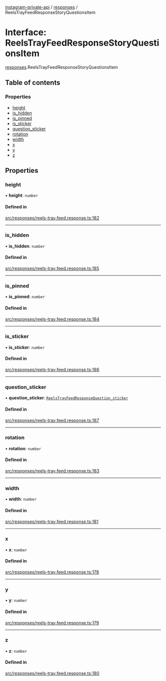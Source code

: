 [instagram-private-api](../../README.md) / [responses](../../modules/responses.md) / ReelsTrayFeedResponseStoryQuestionsItem

# Interface: ReelsTrayFeedResponseStoryQuestionsItem

[responses](../../modules/responses.md).ReelsTrayFeedResponseStoryQuestionsItem

## Table of contents

### Properties

- [height](ReelsTrayFeedResponseStoryQuestionsItem.md#height)
- [is\_hidden](ReelsTrayFeedResponseStoryQuestionsItem.md#is_hidden)
- [is\_pinned](ReelsTrayFeedResponseStoryQuestionsItem.md#is_pinned)
- [is\_sticker](ReelsTrayFeedResponseStoryQuestionsItem.md#is_sticker)
- [question\_sticker](ReelsTrayFeedResponseStoryQuestionsItem.md#question_sticker)
- [rotation](ReelsTrayFeedResponseStoryQuestionsItem.md#rotation)
- [width](ReelsTrayFeedResponseStoryQuestionsItem.md#width)
- [x](ReelsTrayFeedResponseStoryQuestionsItem.md#x)
- [y](ReelsTrayFeedResponseStoryQuestionsItem.md#y)
- [z](ReelsTrayFeedResponseStoryQuestionsItem.md#z)

## Properties

### height

• **height**: `number`

#### Defined in

[src/responses/reels-tray.feed.response.ts:182](https://github.com/Nerixyz/instagram-private-api/blob/4971f34/src/responses/reels-tray.feed.response.ts#L182)

___

### is\_hidden

• **is\_hidden**: `number`

#### Defined in

[src/responses/reels-tray.feed.response.ts:185](https://github.com/Nerixyz/instagram-private-api/blob/4971f34/src/responses/reels-tray.feed.response.ts#L185)

___

### is\_pinned

• **is\_pinned**: `number`

#### Defined in

[src/responses/reels-tray.feed.response.ts:184](https://github.com/Nerixyz/instagram-private-api/blob/4971f34/src/responses/reels-tray.feed.response.ts#L184)

___

### is\_sticker

• **is\_sticker**: `number`

#### Defined in

[src/responses/reels-tray.feed.response.ts:186](https://github.com/Nerixyz/instagram-private-api/blob/4971f34/src/responses/reels-tray.feed.response.ts#L186)

___

### question\_sticker

• **question\_sticker**: [`ReelsTrayFeedResponseQuestion_sticker`](ReelsTrayFeedResponseQuestion_sticker.md)

#### Defined in

[src/responses/reels-tray.feed.response.ts:187](https://github.com/Nerixyz/instagram-private-api/blob/4971f34/src/responses/reels-tray.feed.response.ts#L187)

___

### rotation

• **rotation**: `number`

#### Defined in

[src/responses/reels-tray.feed.response.ts:183](https://github.com/Nerixyz/instagram-private-api/blob/4971f34/src/responses/reels-tray.feed.response.ts#L183)

___

### width

• **width**: `number`

#### Defined in

[src/responses/reels-tray.feed.response.ts:181](https://github.com/Nerixyz/instagram-private-api/blob/4971f34/src/responses/reels-tray.feed.response.ts#L181)

___

### x

• **x**: `number`

#### Defined in

[src/responses/reels-tray.feed.response.ts:178](https://github.com/Nerixyz/instagram-private-api/blob/4971f34/src/responses/reels-tray.feed.response.ts#L178)

___

### y

• **y**: `number`

#### Defined in

[src/responses/reels-tray.feed.response.ts:179](https://github.com/Nerixyz/instagram-private-api/blob/4971f34/src/responses/reels-tray.feed.response.ts#L179)

___

### z

• **z**: `number`

#### Defined in

[src/responses/reels-tray.feed.response.ts:180](https://github.com/Nerixyz/instagram-private-api/blob/4971f34/src/responses/reels-tray.feed.response.ts#L180)
